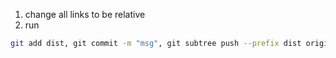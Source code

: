 1. change all links to be relative
2. run

```sh
git add dist, git commit -m "msg", git subtree push --prefix dist origin gh-pages
```
